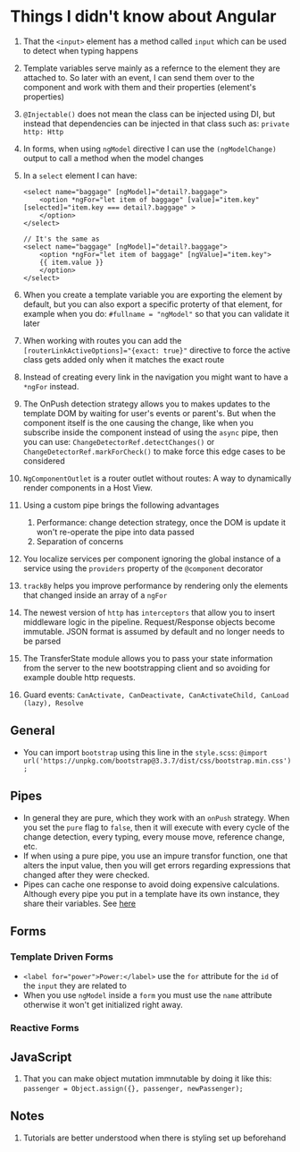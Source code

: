 # Things I didn't know about Angular

1. That the `<input>` element has a method called `input` which can be used to detect when typing happens
1. Template variables serve mainly as a refernce to the element they are attached to. So later with an event, I can send them over to the component and work with them and their properties (element's properties)
1. `@Injectable()` does not mean the class can be injected using DI, but instead that dependencies can be injected in that class such as: `private http: Http`
1. In forms, when using `ngModel` directive I can use the `(ngModelChange)` output to call a method when the model changes
1. In a `select` element I can have:

    ```
    <select name="baggage" [ngModel]="detail?.baggage">
        <option *ngFor="let item of baggage" [value]="item.key" [selected]="item.key === detail?.baggage" >
        </option>
    </select>

    // It's the same as
    <select name="baggage" [ngModel]="detail?.baggage">
        <option *ngFor="let item of baggage" [ngValue]="item.key">
        {{ item.value }}
        </option>
    </select>
    ```

1. When you create a template variable you are exporting the element by default, but you can also export a specific proterty of that element, for example when you do: `#fullname = "ngModel"` so that you can validate it later
1. When working with routes you can add the `[routerLinkActiveOptions]="{exact: true}"` directive to force the active class gets added only when it matches the exact route
1. Instead of creating every link in the navigation you might want to have a `*ngFor` instead.
1. The OnPush detection strategy allows you to makes updates to the template DOM by waiting for user's events or parent's. But when the component itself is the one causing the change, like when you subscribe inside the component instead of using the `async` pipe, then you can use: `ChangeDetectorRef.detectChanges()` or `ChangeDetectorRef.markForCheck()` to make force this edge cases to be considered
1. `NgComponentOutlet` is a router outlet without routes: A way to dynamically render components in a Host View.
1. Using a custom pipe brings the following advantages
    1. Performance: change detection strategy, once the DOM is update it won't re-operate the pipe into data passed
    1. Separation of concerns
1. You localize services per component ignoring the global instance of a service using the `providers` property of the `@component` decorator
1. `trackBy` helps you improve performance by rendering only the elements that changed inside an array of a `ngFor`
1. The newest version of `http` has `interceptors` that allow you to insert middleware logic in the pipeline. Request/Response objects become immutable. JSON format is assumed by default and no longer needs to be parsed
1. The TransferState module allows you to pass your state information from the server to the new bootstrapping client and so avoiding for example double http requests.
1. Guard events: `CanActivate, CanDeactivate, CanActivateChild, CanLoad (lazy), Resolve`

## General

* You can import `bootstrap` using this line in the `style.scss`: `@import url('https://unpkg.com/bootstrap@3.3.7/dist/css/bootstrap.min.css');`

## Pipes

* In general they are pure, which they work with an `onPush` strategy. When you set the `pure` flag to `false`, then it will execute with every cycle of the change detection, every typing, every mouse move, reference change, etc.
* If when using a pure pipe, you use an impure transfor function, one that alters the input value, then you will get errors regarding expressions that changed after they were checked.
* Pipes can cache one response to avoid doing expensive calculations. Although every pipe you put in a template have its own instance, they share their variables. See [here](https://angular.io/guide/pipes#an-impure-caching-pipe)

## Forms

### Template Driven Forms

* `<label for="power">Power:</label>` use the `for` attribute for the `id` of the `input` they are related to
* When you use `ngModel` inside a `form` you must use the `name` attribute otherwise it won't get initialized right away.

### Reactive Forms

## JavaScript

1. That you can make object mutation immnutable by doing it like this: `passenger = Object.assign({}, passenger, newPassenger);`

## Notes

1. Tutorials are better understood when there is styling set up beforehand
